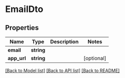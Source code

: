 # EmailDto

## Properties
Name | Type | Description | Notes
------------ | ------------- | ------------- | -------------
**email** | **string** |  | 
**app_url** | **string** |  | [optional] 

[[Back to Model list]](../../README.md#documentation-for-models) [[Back to API list]](../../README.md#documentation-for-api-endpoints) [[Back to README]](../../README.md)

